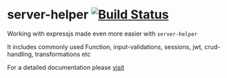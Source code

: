 # server-helper [![Build Status](https://travis-ci.org/AkashBabu/server-helper.svg?branch=master)](https://travis-ci.org/AkashBabu/server-helper)
<!--# express-toppings-->

Working with expressjs made even more easier with `server-helper`

It includes commonly used Function, input-validations, sessions, jwt, crud-handling, transformations etc

For a detailed documentation please [visit](https://akashbabu.github.io/server-helper/)